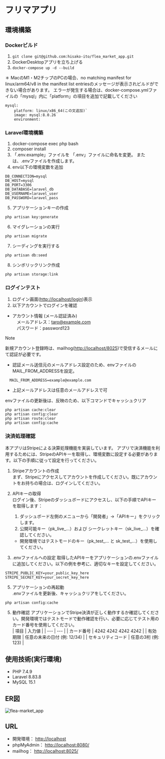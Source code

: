 # フリマアプリ

## 環境構築

### Dockerビルド
1. `git clone git@github.com:hisako-ito/flea_market_app.git`
2. DockerDesktopアプリを立ち上げる
3. `docker-compose up -d --build`

＊ MacのM1・M2チップのPCの場合、no matching manifest for linux/arm64/v8 in the manifest list entriesのメッセージが表示されビルドができない場合があります。 エラーが発生する場合は、docker-compose.ymlファイルの「mysql」内に「platform」の項目を追加で記載してください

```
mysql:
    platform: linux/x86_64(この文追加)`
    image: mysql:8.0.26
    environment:
```

### Laravel環境構築
1. docker-compose exec php bash
2. composer install
3. 「.env.example」ファイルを 「.env」ファイルに命名を変更。  または、.envファイルを作成します。　　
4. env以下の環境変数を追加
```
DB_CONNECTION=mysql
DB_HOST=mysql
DB_PORT=3306
DB_DATABASE=laravel_db
DB_USERNAME=laravel_user
DB_PASSWORD=laravel_pass
```
5. アプリケーションキーの作成
```
php artisan key:generate
```
6. マイグレーションの実行
```
php artisan migrate
```
7. シーディングを実行する
```
php artisan db:seed
```
8. シンボリックリンク作成
```
php artisan storage:link
``` 
### ログインテスト
1. ログイン画面([http://localhost/login](http://localhost/login))表示
2. 以下アカウントでログインを確認  
* アカウント情報 (メール認証済み)  
　メールアドレス：taro@example.com  
　パスワード：password123  
> [!NOTE]
> 新規アカウント登録時は、mailhog([http://localhost/8025](http://localhost/8025))で受信するメールにて認証が必要です。

* 認証メール送信元のメールアドレス設定のため、envファイルのMAIL_FROM_ADDRESSを設定。
```
  MAIL_FROM_ADDRESS=example@example.com  
```
* 上記メールアドレスは任意のメールアドレスで可

envファイルの更新後は、反映のため、以下コマンドでキャッシュクリア  
```
php artisan cache:clear
php artisan config:clear
php artisan route:clear
php artisan config:cache
```

### 決済処理確認
本アプリはStripeによる決算処理機能を実装しています。
アプリで決済機能を利用するためには、StripeのAPIキーを取得し、環境変数に設定する必要があります。以下の手順に従って設定を行ってください。

1. Stripeアカウントの作成  
まず、Stripeにアクセスしてアカウントを作成してください。既にアカウントをお持ちの場合は、ログインしてください。

2. APIキーの取得  
ログイン後、Stripeのダッシュボードにアクセスし、以下の手順でAPIキーを取得します：

    1. ダッシュボード左側のメニューから「開発者」→「APIキー」をクリックします。
    2. 公開可能キー（pk_live_...）および シークレットキー（sk_live_...）を確認してください。
    * 開発環境ではテストモードのキー（pk_test_... と sk_test_...）を使用してください。
3. .envファイルへの設定
取得したAPIキーをアプリケーションの.envファイルに追加してください。以下の例を参考に、適切なキーを設定してください。
```
STRIPE_PUBLIC_KEY=your_public_key_here
STRIPE_SECRET_KEY=your_secret_key_here
``` 

5. アプリケーションの再起動  
.envファイルを更新後、キャッシュクリアをしてください。
```
php artisan config:cache
``` 

5. 動作確認
アプリケーションでStripe決済が正しく動作するか確認してください。開発環境ではテストモードで動作確認を行い、必要に応じてテスト用のカード番号を使用してください。  
| 項目 | 入力値 |
| --- | --- |
| カード番号 | 4242 4242 4242 4242 |
| 有効期限 | 任意の未来の日付 (例: 12/34) |
| セキュリティコード | 任意の3桁 (例: 123) |

## 使用技術(実行環境)
* PHP 7.4.9
* Laravel 8.83.8
* MySQL 15.1

## ER図
![flea-market_app](https://github.com/user-attachments/assets/a64cac7a-5cea-4824-9104-2f1fc9596ef2)


## URL
* 開発環境： [http://localhost](http://localhost)
* phpMyAdmin： [http://localhost:8080/](http://localhost:8080/)
* mailhog： [http://localhost:8025/](http://localhost:8025/)

